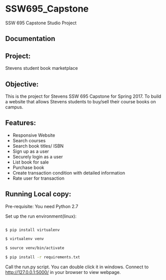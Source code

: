 # SSW695_Capstone
SSW 695 Capstone Studio Project

**Documentation**
-------------

Project:
--------
  Stevens student book marketplace

Objective:
----------
  This is the project for Stevens SSW 695 Capstone for Spring 2017. To build a website that allows Stevens students to buy/sell their course books on campus.
  
Features:
---------
* Responsive Website
* Search courses
* Search book titles/ ISBN
* Sign up as a user
* Securely login as a user
* List book for sale
* Purchase book
* Create transaction condition with detailed information
* Rate user for transaction

Running Local copy:
---------
  Pre-requisite: You need Python 2.7

  Set up the run environment(linux):
  ```bash

  $ pip install virtualenv

  $ virtualenv venv 

  $ source venv/bin/activate

  $ pip install -r requirements.txt
  ```



  Call the run.py script. You can double click it in windows.
  Connect to http://127.0.0.1:5000/ in your browser to view webpage.
